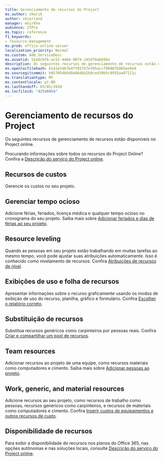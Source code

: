 ```yaml
---
title: Gerenciamento de recursos do Project
ms.author: sharik
author: skjerland
manager: mnirkhe
audience: ITPro
ms.topic: reference
f1_keywords:
- resource-management
ms.prod: office-online-server
localization_priority: Normal
ms.custom: Adm_ServiceDesc
ms.assetid: 51e0cbf6-ac52-4d84-9074-245d70a6695e
description: Os seguintes recursos de gerenciamento de recursos estão disponíveis no Project online.
ms.openlocfilehash: 6141e5467b4ff85757ef85accf9098fb9b5ee9e8
ms.sourcegitcommit: b957054b6d0a96dbb2b9ced39b5c9935aa07111c
ms.translationtype: MT
ms.contentlocale: pt-BR
ms.lasthandoff: 03/05/2020
ms.locfileid: "42546054"
---
```

# <a name="project-resource-management"></a>Gerenciamento de recursos do Project

Os seguintes recursos de gerenciamento de recursos estão disponíveis no Project online.
  
Procurando informações sobre todos os recursos do Project Online? Confira a [Descrição do serviço do Project online](project-online-service-description.md).
  
## <a name="cost-resources"></a>Recursos de custos

Gerencie os custos no seu projeto.
  
## <a name="manage-nonworking-time"></a>Gerenciar tempo ocioso

Adicione férias, feriados, licença médica e qualquer tempo ocioso no cronograma do seu projeto. Saiba mais sobre [Adicionar feriados e dias de férias ao seu projeto](https://go.microsoft.com/fwlink/p/?LinkId=271337).
  
## <a name="resource-leveling"></a>Resource leveling

Quando as pessoas em seu projeto estão trabalhando em muitas tarefas ao mesmo tempo, você pode ajustar suas atribuições automaticamente. Isso é conhecido como nivelamento de recursos. Confira [Atribuições de recursos de nível](https://go.microsoft.com/fwlink/p/?LinkId=271348).
  
## <a name="resource-sheet-and-usage-views"></a>Exibições de uso e folha de recursos

Apresentar informações sobre o recurso graficamente usando os modos de exibição de uso do recurso, planilha, gráfico e formulário. Confira [Escolher o relatório correto](https://go.microsoft.com/fwlink/?LinkId=402920).
  
## <a name="resource-substitution"></a>Substituição de recursos

Substitua recursos genéricos como carpinteiros por pessoas reais. Confira [Criar e compartilhar um pool de recursos](https://go.microsoft.com/fwlink/?LinkId=402921).
  
## <a name="team-resources"></a>Team resources

Adicionar recursos ao projeto de uma equipe, como recursos materiais como computadores e cimento. Saiba mais sobre [Adicionar pessoas ao projeto](https://go.microsoft.com/fwlink/p/?LinkId=271347).
  
## <a name="work-generic-and-material-resources"></a>Work, generic, and material resources

Adicione recursos ao seu projeto, como recursos de trabalho como pessoas, recursos genéricos como carpinteiros, e recursos de materiais como computadores e cimento. Confira [Inserir custos de equipamentos e outros recursos de custo](https://go.microsoft.com/fwlink/?LinkId=402922).
  
## <a name="feature-availability"></a>Disponibilidade de recursos

Para exibir a disponibilidade de recursos nos planos do Office 365, nas opções autônomas e nas soluções locais, consulte [Descrição do serviço do Project online](project-online-service-description.md).
  

